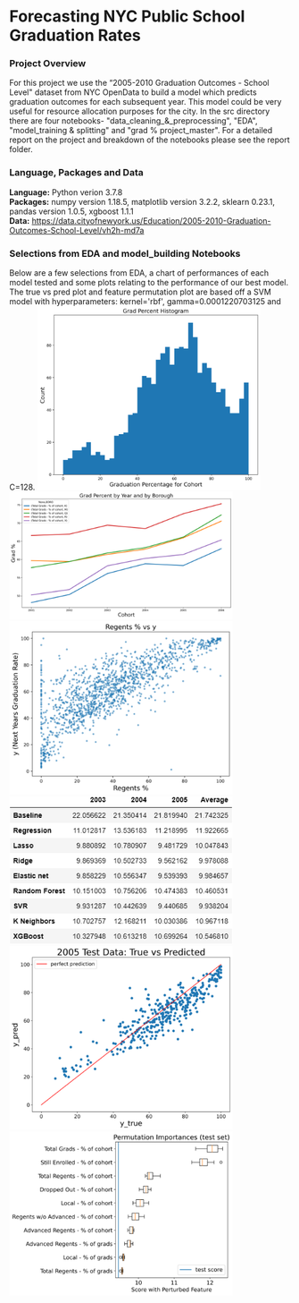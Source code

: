# Forecasting NYC Public School Graduation Rates
### Project Overview
For this project we use the “2005-2010 Graduation Outcomes - School Level" dataset from NYC OpenData to build a model which predicts graduation outcomes for each subsequent year.  This model could be very useful for resource allocation purposes for the city.  In the src directory there are four notebooks- "data_cleaning_&_preprocessing", "EDA", "model_training & splitting" and "grad % project_master".  For a detailed report on the project and breakdown of the notebooks please see the report folder.  

### Language, Packages and Data
**Language:**  Python verion 3.7.8    
**Packages:** numpy version 1.18.5, matplotlib version 3.2.2, sklearn 0.23.1, pandas version 1.0.5, xgboost 1.1.1  
**Data:** https://data.cityofnewyork.us/Education/2005-2010-Graduation-Outcomes-School-Level/vh2h-md7a  

### Selections from EDA and model_building Notebooks
Below are a few selections from EDA, a chart of performances of each model tested and some plots relating to the performance of our best model.  The true vs pred plot and feature permutation plot are based off a SVM model with hyperparameters: kernel='rbf', gamma=0.0001220703125 and C=128. 
<img src="Figures/gradperc.png" width="400">
<img src="Figures/LinePlot.png" width="400">
<img src="Figures/regentsvsy.png" width="400">
<img src="Figures/modeldf.png" width="400">
<img src="Figures/truevpred.png" width="400">
<img src="Figures/svr_feature_perm.png" width="400">
